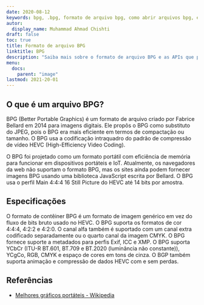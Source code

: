 ```yaml
---
date: 2020-08-12
keywords: bpg, .bpg, formato de arquivo bpg, como abrir arquivos bpg, extensão .bpg, extensão bpg
autor:
  display_name: Muhammad Ahmad Chishti
draft: false
toc: true
title: Formato de arquivo BPG
linktitle: BPG
description: "Saiba mais sobre o formato de arquivo BPG e as APIs que podem criar e abrir arquivos BPG."
menu:
  docs:
    parent: "image"
lastmod: 2021-20-01
---
```


## O que é um arquivo BPG? ##

BPG (Better Portable Graphics) é um formato de arquivo criado por Fabrice Bellard em 2014 para imagens digitais. Ele propôs o BPG como substituto do JPEG, pois o BPG era mais eficiente em termos de compactação ou tamanho. O BPG usa a codificação intraquadro do padrão de compressão de vídeo HEVC (High-Efficiency Video Coding).

O BPG foi projetado como um formato portátil com eficiência de memória para funcionar em dispositivos portáteis e IoT. Atualmente, os navegadores da web não suportam o formato BPG, mas os sites ainda podem fornecer imagens BPG usando uma biblioteca JavaScript escrita por Bellard. O BPG usa o perfil Main 4:4:4 16 Still Picture do HEVC até 14 bits por amostra.

## Especificações ##

O formato de contêiner BPG é um formato de imagem genérico em vez do fluxo de bits bruto usado no HEVC. O BPG suporta os formatos de cor 4:4:4, 4:2:2 e 4:2:0. O canal alfa também é suportado com um canal extra codificado separadamente ou o quarto canal da imagem CMYK. O BPG fornece suporte a metadados para perfis Exif, ICC e XMP. O BPG suporta YCbCr (ITU-R BT.601, BT.709 e BT.2020 (luminância não constante)), YCgCo, RGB, CMYK e espaço de cores em tons de cinza. O BGP também suporta animação e compressão de dados HEVC com e sem perdas.

## Referências ##

- [Melhores gráficos portáteis - Wikipedia](https://en.wikipedia.org/wiki/Better_Portable_Graphics)

